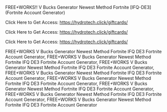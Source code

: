FREE+WORKS!! V Bucks Generator Newest Method Fortnite [IFQ-DE3] (Fortnite Account Generator)

Click Here to Get Access: https://hydrotech.click/giftcards/

Click Here to Get Access: https://hydrotech.click/giftcards/

Click Here to Get Access: https://hydrotech.click/giftcards/

FREE+WORKS V Bucks Generator Newest Method Fortnite IFQ DE3 Fortnite Account Generator, FREE+WORKS V Bucks Generator Newest Method Fortnite IFQ DE3 Fortnite Account Generator, FREE+WORKS V Bucks Generator Newest Method Fortnite IFQ DE3 Fortnite Account Generator, FREE+WORKS V Bucks Generator Newest Method Fortnite IFQ DE3 Fortnite Account Generator, FREE+WORKS V Bucks Generator Newest Method Fortnite IFQ DE3 Fortnite Account Generator, FREE+WORKS V Bucks Generator Newest Method Fortnite IFQ DE3 Fortnite Account Generator, FREE+WORKS V Bucks Generator Newest Method Fortnite IFQ DE3 Fortnite Account Generator, FREE+WORKS V Bucks Generator Newest Method Fortnite IFQ DE3 Fortnite Account Generator
